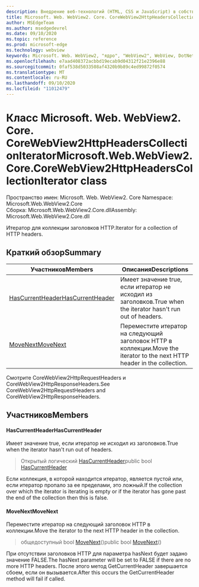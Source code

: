 ```yaml
---
description: Внедрение веб-технологий (HTML, CSS и JavaScript) в собственные приложения с помощью элемента управления Microsoft Edge WebView2
title: Microsoft. Web. WebView2. Core. CoreWebView2HttpHeadersCollectionIterator
author: MSEdgeTeam
ms.author: msedgedevrel
ms.date: 09/10/2020
ms.topic: reference
ms.prod: microsoft-edge
ms.technology: webview
keywords: Microsoft. Web. WebView2, "ядро", "WebView2", WebView, DotNet, WPF, WinForms, App, EDGE, CoreWebView2, CoreWebView2Controller, браузерный элемент управления, EDGE HTML, Microsoft. Web. WebView2
ms.openlocfilehash: e7aad408372acbbd19ecab9d04312f21e2396e88
ms.sourcegitcommit: 0faf538d5033508af4320b9b89c4ed99872f0574
ms.translationtype: MT
ms.contentlocale: ru-RU
ms.lasthandoff: 09/10/2020
ms.locfileid: "11012479"
---
```

# <span data-ttu-id="e930a-104">Класс Microsoft. Web. WebView2. Core. CoreWebView2HttpHeadersCollectionIterator</span><span class="sxs-lookup"><span data-stu-id="e930a-104">Microsoft.Web.WebView2.Core.CoreWebView2HttpHeadersCollectionIterator class</span></span> 

<span data-ttu-id="e930a-105">Пространство имен: Microsoft. Web. WebView2. Core </span><span class="sxs-lookup"><span data-stu-id="e930a-105">Namespace: Microsoft.Web.WebView2.Core</span></span>\
<span data-ttu-id="e930a-106">Сборка: Microsoft.Web.WebView2.Core.dll</span><span class="sxs-lookup"><span data-stu-id="e930a-106">Assembly: Microsoft.Web.WebView2.Core.dll</span></span>

<span data-ttu-id="e930a-107">Итератор для коллекции заголовков HTTP.</span><span class="sxs-lookup"><span data-stu-id="e930a-107">Iterator for a collection of HTTP headers.</span></span>

## <span data-ttu-id="e930a-108">Краткий обзор</span><span class="sxs-lookup"><span data-stu-id="e930a-108">Summary</span></span>

 <span data-ttu-id="e930a-109">Участников</span><span class="sxs-lookup"><span data-stu-id="e930a-109">Members</span></span>                        | <span data-ttu-id="e930a-110">Описания</span><span class="sxs-lookup"><span data-stu-id="e930a-110">Descriptions</span></span>
--------------------------------|---------------------------------------------
[<span data-ttu-id="e930a-111">HasCurrentHeader</span><span class="sxs-lookup"><span data-stu-id="e930a-111">HasCurrentHeader</span></span>](#hascurrentheader) | <span data-ttu-id="e930a-112">Имеет значение true, если итератор не исходил из заголовков.</span><span class="sxs-lookup"><span data-stu-id="e930a-112">True when the iterator hasn't run out of headers.</span></span>
[<span data-ttu-id="e930a-113">MoveNext</span><span class="sxs-lookup"><span data-stu-id="e930a-113">MoveNext</span></span>](#movenext) | <span data-ttu-id="e930a-114">Переместите итератор на следующий заголовок HTTP в коллекции.</span><span class="sxs-lookup"><span data-stu-id="e930a-114">Move the iterator to the next HTTP header in the collection.</span></span>

<span data-ttu-id="e930a-115">Смотрите CoreWebView2HttpRequestHeaders и CoreWebView2HttpResponseHeaders.</span><span class="sxs-lookup"><span data-stu-id="e930a-115">See CoreWebView2HttpRequestHeaders and CoreWebView2HttpResponseHeaders.</span></span>

## <span data-ttu-id="e930a-116">Участников</span><span class="sxs-lookup"><span data-stu-id="e930a-116">Members</span></span>

#### <span data-ttu-id="e930a-117">HasCurrentHeader</span><span class="sxs-lookup"><span data-stu-id="e930a-117">HasCurrentHeader</span></span> 

<span data-ttu-id="e930a-118">Имеет значение true, если итератор не исходил из заголовков.</span><span class="sxs-lookup"><span data-stu-id="e930a-118">True when the iterator hasn't run out of headers.</span></span>

> <span data-ttu-id="e930a-119">Открытый логический [HasCurrentHeader](#hascurrentheader)</span><span class="sxs-lookup"><span data-stu-id="e930a-119">public bool [HasCurrentHeader](#hascurrentheader)</span></span>

<span data-ttu-id="e930a-120">Если коллекция, в которой находится итератор, является пустой или, если итератор пропало за ее пределами, это ложный.</span><span class="sxs-lookup"><span data-stu-id="e930a-120">If the collection over which the iterator is iterating is empty or if the iterator has gone past the end of the collection then this is false.</span></span>

#### <span data-ttu-id="e930a-121">MoveNext</span><span class="sxs-lookup"><span data-stu-id="e930a-121">MoveNext</span></span> 

<span data-ttu-id="e930a-122">Переместите итератор на следующий заголовок HTTP в коллекции.</span><span class="sxs-lookup"><span data-stu-id="e930a-122">Move the iterator to the next HTTP header in the collection.</span></span>

> <span data-ttu-id="e930a-123">общедоступный bool [MoveNext](#movenext)()</span><span class="sxs-lookup"><span data-stu-id="e930a-123">public bool [MoveNext](#movenext)()</span></span>

<span data-ttu-id="e930a-124">При отсутствии заголовков HTTP для параметра hasNext будет задано значение FALSE.</span><span class="sxs-lookup"><span data-stu-id="e930a-124">The hasNext parameter will be set to FALSE if there are no more HTTP headers.</span></span> <span data-ttu-id="e930a-125">После этого метод GetCurrentHeader завершается сбоем, если он вызывается.</span><span class="sxs-lookup"><span data-stu-id="e930a-125">After this occurs the GetCurrentHeader method will fail if called.</span></span>

